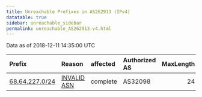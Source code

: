```yaml
---
title: Unreachable Prefixes in AS262913 (IPv4)
datatable: true
sidebar: unreachable_sidebar
permalink: unreachable_AS262913-v4.html
---
```


Data as of 2018-12-11 14:35:00 UTC


<div class="datatable-begin"></div>

| Prefix                                                 | Reason                                                                                                 | affected   | Authorized AS   |   MaxLength | Anchor                           |   unreachable /24s |
|:-------------------------------------------------------|:-------------------------------------------------------------------------------------------------------|:-----------|:----------------|------------:|:---------------------------------|-------------------:|
| [68.64.227.0/24](https://stat.ripe.net/68.64.227.0/24) | [INVALID ASN](https://rpki-validator.ripe.net/announcement-preview?asn=AS262913&prefix=68.64.227.0/24) | complete   | AS32098         |          24 | [ARIN](unreachable_ARIN-v4.html) |                  1 |

<div class="datatable-end"></div>